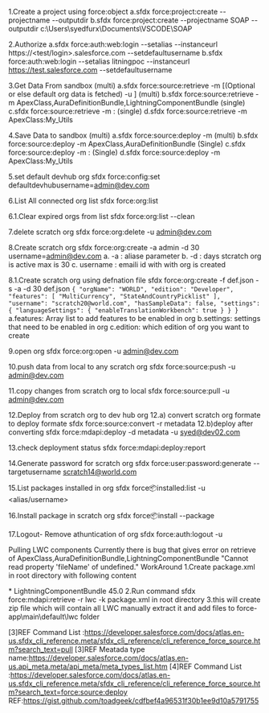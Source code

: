 1.Create a project using force:object
	 a.sfdx force:project:create --projectname <Your project name> --outputdir <Path of file to be stored in hdd>
	 b.sfdx force:project:create --projectname SOAP --outputdir c:\Users\syedfurx\Documents\VSCODE\SOAP

2.Authorize
	 a.sfdx force:auth:web:login --setalias <anydesiredname> --instanceurl https://<test/login>.salesforce.com --setdefaultusername
	 b.sfdx force:auth:web:login --setalias litningpoc --instanceurl https://test.salesforce.com --setdefaultusername

3.Get Data From sandbox
(multi)  a.sfdx force:source:retrieve -m <desire meatadata comma seprated> [(Optional or else default org data is fetched) -u <username>]
(multi)	 b.sfdx force:source:retrieve -m ApexClass,AuraDefinitionBundle,LightningComponentBundle
(single) c.sfdx force:source:retrieve -m <desire meatadata>:<filename>
(single) d.sfdx force:source:retrieve -m ApexClass:My_Utils

4.Save Data to sandbox
(multi)  a.sfdx force:source:deploy -m <desire meatadata comma seprated>
(multi)  b.sfdx force:source:deploy -m ApexClass,AuraDefinitionBundle
(Single)  c.sfdx force:source:deploy -m <desire meatadata>:<file name>
(Single) d.sfdx force:source:deploy -m ApexClass:My_Utils


5.set default devhub org
sfdx force:config:set defaultdevhubusername=admin@dev.com

6.List All connected org list
sfdx force:org:list

6.1.Clear expired orgs from list
sfdx force:org:list  --clean

7.delete scratch org
sfdx force:org:delete -u admin@dev.com


8.Create scratch org
sfdx force:org:create -a admin -d 30 username=admin@dev.com
	a. -a : aliase parameter
	b. -d : days stcratch org is active max is 30
	c. username :  emaili id with with org is created

8.1.Create scratch org using defnation file
sfdx force:org:create  -f def.json -s -a <alias> -d 30 
def.json
`
{
    "orgName": "WORLD",
    "edition": "Developer",
    "features": [
        "MultiCurrency",
        "StateAndCountryPicklist"
    ],
    "username": "scratch20@world.com",
    "hasSampleData": false,
    "settings": {
        "languageSettings": {
            "enableTranslationWorkbench": true
        }
    }
}
`
	a.features: Array list to add features to be enabled in org
	b.settings: settings that need to be enabled in org
	c.edition: which edition of org you want to create 

9.open org
sfdx force:org:open -u admin@dev.com


10.push data from local to any scratch org
sfdx force:source:push -u admin@dev.com

11.copy changes from  scratch org to local
sfdx force:source:pull -u admin@dev.com

12.Deploy from scratch org to dev hub org
	12.a) convert scratch org formate to deploy formate
		 sfdx force:source:convert -r metadata
	12.b)deploy after converting 
			sfdx force:mdapi:deploy -d metadata -u syed@dev02.com

13.check deployment status 
sfdx force:mdapi:deploy:report

14.Generate password for scratch org
sfdx force:user:password:generate --targetusername scratch14@world.com

15.List packages installed in org
sfdx force:package:installed:list -u <alias/username>

16.Install package in scratch org
sfdx force:package:install --package <pkid>

17.Logout- Remove athuntication of org 
sfdx force:auth:logout -u <username>


Pulling LWC components 
Currently there is bug that gives error on retrieve of ApexClass,AuraDefinitionBundle,LightningComponentBundle
"Cannot read property 'fileName' of undefined."
WorkAround
1.Create package.xml in root directory with following content
<?xml version="1.0" encoding="UTF-8"?>
<Package xmlns="http://soap.sforce.com/2006/04/metadata">
<types>
<members>*</members>
<name>LightningComponentBundle</name>
</types>
<version>45.0</version>
</Package>
2.Run command sfdx force:mdapi:retrieve -r lwc -k package.xml in root directory
3.this will create zip file which will contain all LWC manually extract it and add files to force-app\main\default\lwc folder









[3]REF Command List :https://developer.salesforce.com/docs/atlas.en-us.sfdx_cli_reference.meta/sfdx_cli_reference/cli_reference_force_source.htm?search_text=pull
[3]REF Meatada type name:https://developer.salesforce.com/docs/atlas.en-us.api_meta.meta/api_meta/meta_types_list.htm
[4]REF Command List :https://developer.salesforce.com/docs/atlas.en-us.sfdx_cli_reference.meta/sfdx_cli_reference/cli_reference_force_source.htm?search_text=force:source:deploy
REF:https://gist.github.com/toadgeek/cdfbef4a96531f30b1ee9d10a5791755



